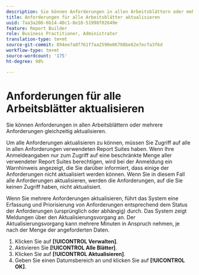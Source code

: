 ```yaml
---
description: Sie können Anforderungen in allen Arbeitsblättern oder mehrere Anforderungen gleichzeitig aktualisieren.
title: Anforderungen für alle Arbeitsblätter aktualisieren
uuid: 7aa3a206-6b14-40c1-8e18-51998f02649e
feature: Report Builder
role: Business Practitioner, Administrator
translation-type: tm+mt
source-git-commit: 894ee7a8f761f7aa2590e06708be82e7ecfa3f6d
workflow-type: tm+mt
source-wordcount: '175'
ht-degree: 98%

---
```



# Anforderungen für alle Arbeitsblätter aktualisieren

Sie können Anforderungen in allen Arbeitsblättern oder mehrere Anforderungen gleichzeitig aktualisieren.

Um alle Anforderungen aktualisieren zu können, müssen Sie Zugriff auf alle in allen Anforderungen verwendeten Report Suites haben. Wenn Ihre Anmeldeangaben nur zum Zugriff auf eine beschränkte Menge aller verwendeter Report Suites berechtigen, wird bei der Anmeldung ein Warnhinweis angezeigt, die Sie darüber informiert, dass einige der Anforderungen nicht aktualisiert werden können. Wenn Sie in diesem Fall alle Anforderungen aktualisieren, werden die Anforderungen, auf die Sie keinen Zugriff haben, nicht aktualisiert.

Wenn Sie mehrere Anforderungen aktualisieren, führt das System eine Erfassung und Priorisierung von Anforderungen entsprechend dem Status der Anforderungen (ursprünglich oder abhängig) durch. Das System zeigt Meldungen über den Aktualisierungsvorgang an. Der Aktualisierungsvorgang kann mehrere Minuten in Anspruch nehmen, je nach der Menge der angeforderten Daten.

1. Klicken Sie auf **[!UICONTROL Verwalten]**.
1. Aktivieren Sie **[!UICONTROL Alle Blätter]**.
1. Klicken Sie auf **[!UICONTROL Aktualisieren]**.
1. Geben Sie einen Datumsbereich an und klicken Sie auf **[!UICONTROL OK]**.
